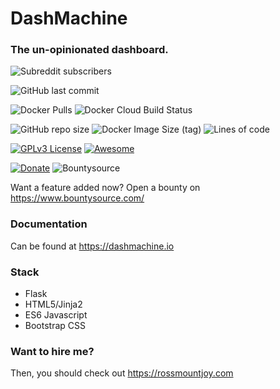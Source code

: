# DashMachine
### The un-opinionated dashboard.
![Subreddit subscribers](https://img.shields.io/reddit/subreddit-subscribers/dashmachine?style=social)

![GitHub last commit](https://img.shields.io/github/last-commit/rmountjoy92/dashmachine)

![Docker Pulls](https://img.shields.io/docker/pulls/rmountjoy/dashmachine)
![Docker Cloud Build Status](https://img.shields.io/docker/cloud/build/rmountjoy/dashmachine)

![GitHub repo size](https://img.shields.io/github/repo-size/rmountjoy92/dashmachine)
![Docker Image Size (tag)](https://img.shields.io/docker/image-size/rmountjoy/dashmachine/latest?label=Docker%20Image%20Size)
![Lines of code](https://img.shields.io/tokei/lines/github/rmountjoy92/dashmachine)

[![GPLv3 License](https://img.shields.io/badge/License-GPL%20v3-yellow.svg)](https://opensource.org/licenses/)
[![Awesome](https://cdn.rawgit.com/sindresorhus/awesome/d7305f38d29fed78fa85652e3a63e154dd8e8829/media/badge.svg)](https://github.com/sindresorhus/awesome)

[![Donate](https://img.shields.io/badge/$-support-ff69b4.svg?style=flat)](https://liberapay.com/rmountjoy) 
![Bountysource](https://img.shields.io/bountysource/team/dashmachine/activity)

Want a feature added now? Open a bounty on https://www.bountysource.com/

### Documentation
Can be found at https://dashmachine.io

### Stack
- Flask
- HTML5/Jinja2
- ES6 Javascript
- Bootstrap CSS

### Want to hire me?
Then, you should check out https://rossmountjoy.com